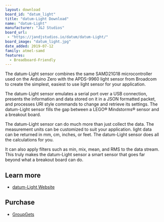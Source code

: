```yaml
---
layout: download
board_id: "datum_light"
title: "datum-Light Download"
name: "datum-Light"
manufacturer: "J&J Studios"
board_url:
 - "https://jandjstudios.io/datum/datum-Light/"
board_image: "datum_light.jpg"
date_added: 2019-07-12
family: atmel-samd
features:
  - Breadboard-Friendly
---
```


The datum-Light sensor combines the same SAMD21G18 microcontroller used on the Arduino Zero with the APDS-9960 light sensor from Broadcom to create the simplest, easiest to use light sensor for your application.

The datum-Light sensor emulates a serial port over a USB connection, presents the information and data stored on it in a JSON formatted packet, and processes URI style commands to change and retrieve its settings. The datum-Light sensor fills the gap between a LEGO® Mindstorms® sensor and a breakout board.

The datum-Light sensor can do much more than just collect the data. The measurement units can be customized to suit your application. light data can be returned in mm, cm, inches, or feet. The datum-Light sensor does all the calculations for you.

It can also apply filters such as min, mix, mean, and RMS to the data stream. This truly makes the datum-Light sensor a smart sensor that goes far beyond what a breakout board can do.

## Learn more
* [datum-Light Website](https://jandjstudios.io/datum/datum-Light/)

## Purchase
* [GroupGets](https://groupgets.com/campaigns/574-datum-light)
